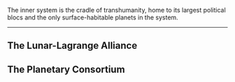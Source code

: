 
The inner system is the cradle of transhumanity, home to its largest political blocs and the only surface-habitable planets in the system.

---

## The Lunar-Lagrange Alliance

## The Planetary Consortium

